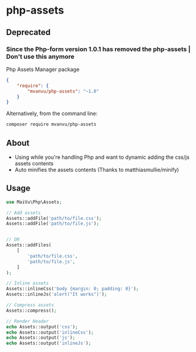 # php-assets
## Deprecated
### Since the Php-form version 1.0.1 has removed the php-assets | Don't use this anymore

Php Assets Manager package

```json
{
	"require": {
		"mvanvu/php-assets": "~1.0"
	}
}
```

Alternatively, from the command line:

```sh
composer require mvanvu/php-assets
```

## About
* Using while you're handling Php and want to dynamic adding the css/js assets contents
* Auto minifies the assets contents (Thanks to matthiasmullie/minify)
## Usage

``` php
use MaiVu\Php\Assets;

// Add assets
Assets::addFile('path/to/file.css');
Assets::addFile('path/to/file.js');


// OR
Assets::addFiles(
    [
        'path/to/file.css',
        'path/to/file.js',
    ]
);

// Inline assets
Assets::inlineCss('body {margin: 0; padding: 0}');
Assets::inlineJs('alert("It works")');

// Compress assets
Assets::compress();

// Render Header
echo Assets::output('css');
echo Assets::output('inlineCss');
echo Assets::output('js');
echo Assets::output('inlineJs');

```
